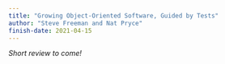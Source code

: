 ```yaml
---
title: "Growing Object-Oriented Software, Guided by Tests"
author: "Steve Freeman and Nat Pryce"
finish-date: 2021-04-15
---
```


_Short review to come!_

